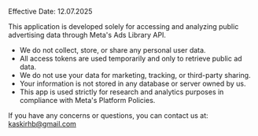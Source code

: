 Effective Date: 12.07.2025

This application is developed solely for accessing and analyzing public advertising data through Meta's Ads Library API.

- We do not collect, store, or share any personal user data.
- All access tokens are used temporarily and only to retrieve public ad data.
- We do not use your data for marketing, tracking, or third-party sharing.
- Your information is not stored in any database or server owned by us.
- This app is used strictly for research and analytics purposes in compliance with Meta's Platform Policies.

If you have any concerns or questions, you can contact us at: kaskirhb@gmail.com
